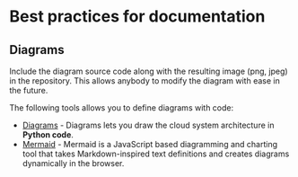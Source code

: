 # Best practices for documentation

## Diagrams

Include the diagram source code along with the resulting image (png, jpeg) in the repository. This allows anybody to modify the diagram with ease in the future.

The following tools allows you to define diagrams with code:

- [Diagrams](https://diagrams.mingrammer.com) - Diagrams lets you draw the cloud system architecture in **Python code**.
- [Mermaid](https://github.blog/2022-02-14-include-diagrams-markdown-files-mermaid/) - Mermaid is a JavaScript based diagramming and charting tool that takes Markdown-inspired text definitions and creates diagrams dynamically in the browser.
